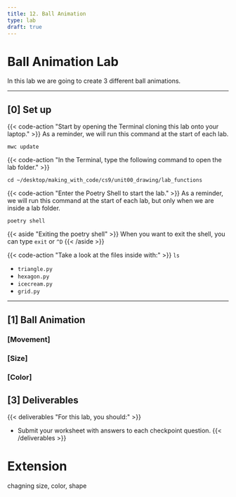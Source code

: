 ```yaml
---
title: 12. Ball Animation
type: lab
draft: true
---
```


# Ball Animation Lab

In this lab we are going to create 3 different ball animations.

---

## [0] Set up

{{< code-action "Start by opening the Terminal cloning this lab onto your laptop." >}} As a reminder, we will run this command at the start of each lab.
```shell
mwc update
```
{{< code-action "In the Terminal, type the following command to open the lab folder." >}}
```shell
cd ~/desktop/making_with_code/cs9/unit00_drawing/lab_functions
```

{{< code-action "Enter the Poetry Shell to start the lab." >}} As a reminder, we will run this command at the start of each lab, but only when we are inside a lab folder.
```shell
poetry shell
```
{{< aside "Exiting the poetry shell" >}}
When you want to exit the shell, you can type `exit` or `^D`
{{< /aside >}}

{{< code-action "Take a look at the files inside with:" >}} `ls`
- `triangle.py`
- `hexagon.py`
- `icecream.py`
- `grid.py`

---

## [1] Ball Animation 


### [Movement]


### [Size]


### [Color]




## [3] Deliverables

{{< deliverables "For this lab, you should:" >}}
- Submit your worksheet with answers to each checkpoint question.
{{< /deliverables >}}



# Extension

chagning size, color, shape